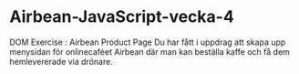 # Airbean-JavaScript-vecka-4
DOM Exercise : Airbean Product Page Du har fått i uppdrag att skapa upp menysidan för onlinecaféet Airbean där man kan beställa kaffe och få dem hemlevererade via drönare. 
